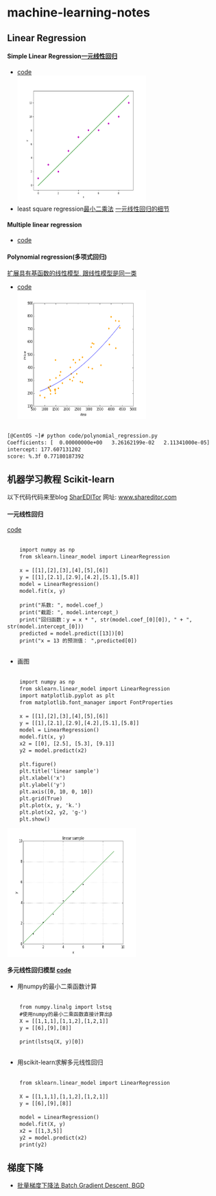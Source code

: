 # machine-learning-notes

## Linear Regression
#### Simple Linear Regression[一元线性回归](https://www.geeksforgeeks.org/linear-regression-python-implementation/)
* [code](code/simple_linear_regression.py)<br>
  <img src="images/simple_linear_regression.png" width = "300" height = "300" alt="title" align=center />
* least square regression[最小二乘法](https://zh.wikipedia.org/wiki/%E6%9C%80%E5%B0%8F%E4%BA%8C%E4%B9%98%E6%B3%95) [一元线性回归的细节](https://www.jianshu.com/p/fcd220697182)

#### Multiple linear regression
* [code](code/multiple_linear_regression.py)

#### Polynomial regression(多项式回归)
[扩展具有基函数的线性模型, 跟线性模型是同一类](https://www.jianshu.com/p/cf2b391a3c95)
* [code](code/polynomial_regression.py)<br>
  <img src="images/polynomial_regression.png" width = "300" height = "300" alt="title" align=center />
<pre><code>
[@CentOS ~]# python code/polynomial_regression.py
Coefficients: [  0.00000000e+00   3.26162199e-02   2.11341000e-05]
intercept: 177.607131202
score: %.3f 0.77180187392
</pre></code>

## 机器学习教程 Scikit-learn 
以下代码代码来至blog [SharEDITor](www.shareditor.com) 网址: www.shareditor.com

#### 一元线性回归
[code](code/scikit_learn_linear_model_demo.py)
<pre><code>
	import numpy as np
	from sklearn.linear_model import LinearRegression

	x = [[1],[2],[3],[4],[5],[6]]
	y = [[1],[2.1],[2.9],[4.2],[5.1],[5.8]]
	model = LinearRegression()
	model.fit(x, y)

	print("系数: ", model.coef_)
	print("截距: ", model.intercept_)
	print("回归函数：y = x * ", str(model.coef_[0][0]), " + ", str(model.intercept_[0]))
	predicted = model.predict([13])[0]
	print("x = 13 的预测值： ",predicted[0])

</pre></code>

* 画图
<pre><code>
	import numpy as np
    from sklearn.linear_model import LinearRegression
    import matplotlib.pyplot as plt
    from matplotlib.font_manager import FontProperties

    x = [[1],[2],[3],[4],[5],[6]]
    y = [[1],[2.1],[2.9],[4.2],[5.1],[5.8]]
    model = LinearRegression()
    model.fit(x, y)
    x2 = [[0], [2.5], [5.3], [9.1]]
    y2 = model.predict(x2)

    plt.figure()
    plt.title('linear sample')
    plt.xlabel('x')
    plt.ylabel('y')
    plt.axis([0, 10, 0, 10])
    plt.grid(True)
    plt.plot(x, y, 'k.')
    plt.plot(x2, y2, 'g-')
    plt.show()
</pre></code>
<img src="images/scikit_learn_linear_model_demo.png" width = "300" height = "300" alt="title" align=center />

#### 多元线性回归模型 [code](code/scikit_learn_multvariable_linear_model_demo.py)
* 用numpy的最小二乘函数计算
<pre><code>
	from numpy.linalg import lstsq
    #使用numpy的最小二乘函数直接计算出β
    X = [[1,1,1],[1,1,2],[1,2,1]]
    y = [[6],[9],[8]]

    print(lstsq(X, y)[0])
	
</pre></code>
* 用scikit-learn求解多元线性回归
<pre><code>
    from sklearn.linear_model import LinearRegression

    X = [[1,1,1],[1,1,2],[1,2,1]]
    y = [[6],[9],[8]]

    model = LinearRegression()
    model.fit(X, y)
    x2 = [[1,3,5]]
    y2 = model.predict(x2)
    print(y2)
</pre></code>
## 梯度下降
* [批量梯度下降法 Batch Gradient Descent, BGD](http://kissg.me/2017/07/23/gradient-descent/)

